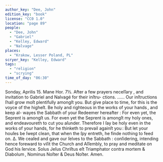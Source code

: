 ```yaml
---
author_key: "Dee, John"
edition_key: "book"
license: "CC0 1.0"
location: "page 89"
people:
  - "Dee, John"
  - "Gabriel"
  - "Kelley, Edward"
  - "Nalvage"
places:
  - "Krakow, Lesser Poland, PL"
scryer_key: "Kelley, Edward"
tags:
  - "religion"
  - "scrying"
time_of_day: "06:30"
---
```

Sonday,  Aprilis 15.    Mane Hor. 7½.
After a few prayers neceſſary , and invitation to Gabriel and Nalvagé for their inſtru-
ctions.
…… Our inſtructions ſhall grow moſt plentifully amongſt you.   But give place to time, for
this is the voyce of the higheſt.   Be holy and righteous in the works of your hands , and keep al-
wayes the Sabbath of your Redeemer hereafter : For even yet, the Seprent is amongſt us.  For
even yet the Seprent is amongſt my holy ones, and endeavoureth to cut you aſunder.    Therefore
I ſay be holy even in the works of your hands, for he thinketh to prevail againſt you : But let your
houſes be ſwept clean, that when the ſpy entreth, he finde nothing to feed on.
Δ. We ceaſed and gave our ſelves to the Sabbath : conſidering, intending hence foreward
to viſit the Church and Aſſembly, to pray and meditate on God his ſervice.
Solus Jeſus Chriſtus eſt Triamphator contra mortem & Diabolum , Nominus Noſter &
Deus Noſter.    Amen.
